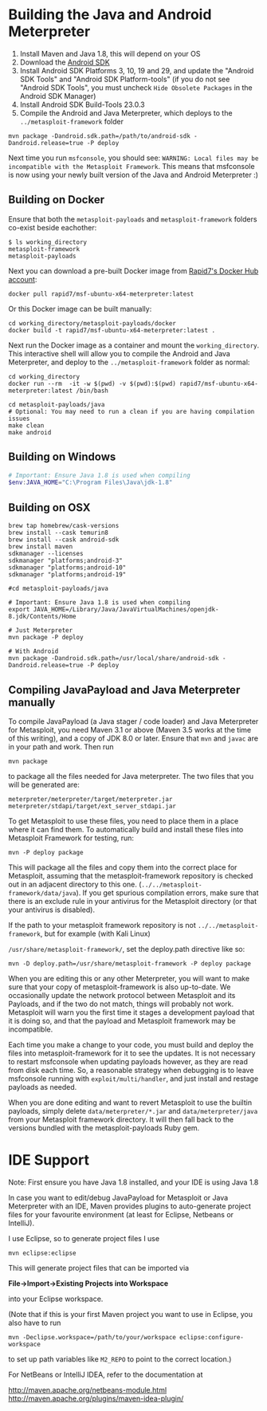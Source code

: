 # Building the Java and Android Meterpreter

1. Install Maven and Java 1.8, this will depend on your OS
1. Download the [Android SDK](https://developer.android.com/sdk/index.html)
1. Install Android SDK Platforms 3, 10, 19 and 29, and update the "Android SDK Tools" and "Android SDK Platform-tools" (if you do not see "Android SDK Tools", you must uncheck `Hide Obsolete Packages` in the Android SDK Manager)
1. Install Android SDK Build-Tools 23.0.3
1. Compile the Android and Java Meterpreter, which deploys to the `../metasploit-framework` folder
```
mvn package -Dandroid.sdk.path=/path/to/android-sdk -Dandroid.release=true -P deploy
```
Next time you run `msfconsole`, you should see: `WARNING: Local files may be incompatible with the Metasploit Framework`.
This means that msfconsole is now using your newly built version of the Java and Android Meterpreter :)

## Building on Docker

Ensure that both the `metasploit-payloads` and `metasploit-framework` folders co-exist beside eachother:
```
$ ls working_directory
metasploit-framework
metasploit-payloads
```

Next you can download a pre-built Docker image from [Rapid7's Docker Hub account](https://hub.docker.com/u/rapid7):
```
docker pull rapid7/msf-ubuntu-x64-meterpreter:latest
```

Or this Docker image can be built manually:
```
cd working_directory/metasploit-payloads/docker
docker build -t rapid7/msf-ubuntu-x64-meterpreter:latest .
```

Next run the Docker image as a container and mount the `working_directory`.
This interactive shell will allow you to compile the Android and Java Meterpreter, and deploy
to the `../metasploit-framework` folder as normal:
```
cd working_directory
docker run --rm  -it -w $(pwd) -v $(pwd):$(pwd) rapid7/msf-ubuntu-x64-meterpreter:latest /bin/bash

cd metasploit-payloads/java
# Optional: You may need to run a clean if you are having compilation issues
make clean
make android
```

## Building on Windows

```powershell
# Important: Ensure Java 1.8 is used when compiling
$env:JAVA_HOME="C:\Program Files\Java\jdk-1.8"
```

## Building on OSX

```
brew tap homebrew/cask-versions
brew install --cask temurin8
brew install --cask android-sdk
brew install maven
sdkmanager --licenses
sdkmanager "platforms;android-3"
sdkmanager "platforms;android-10"
sdkmanager "platforms;android-19"

#cd metasploit-payloads/java

# Important: Ensure Java 1.8 is used when compiling
export JAVA_HOME=/Library/Java/JavaVirtualMachines/openjdk-8.jdk/Contents/Home

# Just Meterpreter
mvn package -P deploy

# With Android
mvn package -Dandroid.sdk.path=/usr/local/share/android-sdk -Dandroid.release=true -P deploy
```

## Compiling JavaPayload and Java Meterpreter manually

To compile JavaPayload (a Java stager / code loader) and Java Meterpreter for
Metasploit, you need Maven 3.1 or above (Maven 3.5 works at the time of this
writing), and a copy of JDK 8.0 or later. Ensure that `mvn` and `javac` are in
your path and work. Then run

```
mvn package
```

to package all the files needed for Java meterpreter. The two files that you will be generated are:

```
meterpreter/meterpreter/target/meterpreter.jar
meterpreter/stdapi/target/ext_server_stdapi.jar
```

To get Metasploit to use these files, you need to place them in a place where
it can find them. To automatically build and install these files into
Metasploit Framework for testing, run:

```
mvn -P deploy package
```

This will package all the files and copy them into the correct place for
Metasploit, assuming that the metasploit-framework repository is checked out in
an adjacent directory to this one. (`../../metasploit-framework/data/java`). If
you get spurious compilation errors, make sure that there is an exclude rule in
your antivirus for the Metasploit directory (or that your antivirus is
disabled).

If the path to your metasploit framework repository is not
`../../metasploit-framework`, but for example (with Kali Linux)

`/usr/share/metasploit-framework/`, set the deploy.path directive like so:

```
mvn -D deploy.path=/usr/share/metasploit-framework -P deploy package
```

When you are editing this or any other Meterpreter, you will want to make sure
that your copy of metasploit-framework is also up-to-date. We occasionally
update the network protocol between Metasploit and its Payloads, and if the two
do not match, things will probably not work. Metasploit will warn you the first
time it stages a development payload that it is doing so, and that the payload
and Metasploit framework may be incompatible.

Each time you make a change to your code, you must build and deploy the files
into metasploit-framework for it to see the updates. It is not necessary to
restart msfconsole when updating payloads however, as they are read from disk
each time. So, a reasonable strategy when debugging is to leave msfconsole
running with `exploit/multi/handler`, and just install and restage payloads as
needed.

When you are done editing and want to revert Metasploit to use the builtin
payloads, simply delete `data/meterpreter/*.jar` and `data/meterpreter/java`
from your Metasploit framework directory. It will then fall back to the
versions bundled with the metasploit-payloads Ruby gem.

# IDE Support

Note: First ensure you have Java 1.8 installed, and your IDE is using Java 1.8

In case you want to edit/debug JavaPayload for Metasploit or Java Meterpreter
with an IDE, Maven provides plugins to auto-generate project files for your
favourite environment (at least for Eclipse, Netbeans or IntelliJ).

I use Eclipse, so to generate project files I use

```
mvn eclipse:eclipse
```

This will generate project files that can be imported via

**File->Import->Existing Projects into Workspace**

into your Eclipse workspace.

(Note that if this is your first Maven project you want to use in Eclipse, you
also have to run

```
mvn -Declipse.workspace=/path/to/your/workspace eclipse:configure-workspace
```

to set up path variables like `M2_REPO` to point to the correct location.)

For NetBeans or IntelliJ IDEA, refer to the documentation at

http://maven.apache.org/netbeans-module.html
http://maven.apache.org/plugins/maven-idea-plugin/
